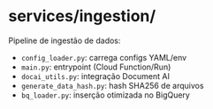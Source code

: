 # services/ingestion/

Pipeline de ingestão de dados:

- `config_loader.py`: carrega configs YAML/env
- `main.py`: entrypoint (Cloud Function/Run)
- `docai_utils.py`: integração Document AI
- `generate_data_hash.py`: hash SHA256 de arquivos
- `bq_loader.py`: inserção otimizada no BigQuery
